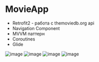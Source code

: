 # MovieApp

* Retrofit2 - работа с themoviedb.org api
* Navigation Component
* MVVM паттерн
* Coroutines
* Glide

![image](https://user-images.githubusercontent.com/36132918/153482986-90e778f5-1e3c-4dd9-9c06-e3add62c5ac8.png)
![image](https://user-images.githubusercontent.com/36132918/153483029-c613e4fc-d738-4f1c-b0d1-30f0eb5f225a.png)
![image](https://user-images.githubusercontent.com/36132918/153483296-4fad3a26-27a1-4bfb-b8a8-441df6affa2e.png)
![image](https://user-images.githubusercontent.com/36132918/153483128-25a90690-a050-47d9-8c71-5e7db1d50d9a.png)
